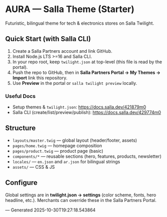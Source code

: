 
# AURA — Salla Theme (Starter)

Futuristic, bilingual theme for tech & electronics stores on Salla Twilight.

## Quick Start (with Salla CLI)
1) Create a Salla Partners account and link GitHub.
2) Install Node.js LTS >=16 and Salla CLI.
3) In your repo root, keep `twilight.json` at top-level (this file is read by the portal).  
4) Push the repo to GitHub, then in **Salla Partners Portal → My Themes → Import** link this repository.
5) Use **Preview** in the portal or `salla twilight preview` locally.

### Useful Docs
- Setup themes & `twilight.json`: https://docs.salla.dev/421879m0
- Salla CLI (create/list/preview/publish): https://docs.salla.dev/429774m0

## Structure
- `layouts/master.twig` — global layout (header/footer, assets)
- `pages/home.twig` — homepage composition
- `pages/product.twig` — product page (basic)
- `components/*` — reusable sections (hero, features, products, newsletter)
- `locales/` — `en.json` and `ar.json` for bilingual strings
- `assets/` — CSS & JS

## Configure
Global settings are in **twilight.json → settings** (color scheme, fonts, hero headline, etc.).
Merchants can override these in the Salla Partners Portal.

— Generated 2025-10-30T19:27:18.543864
